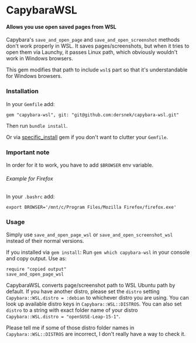  CapybaraWSL
=======================

#### Allows you use open saved pages from WSL

Capybara's `save_and_open_page` and `save_and_open_screenshot` methods don't work properly in WSL. It saves pages/screenshots, but when it tries to open them via Launchy, it passes Linux path, which obviously wouldn't work in Windows browsers.

This gem modifies that path to include `wsl$` part so that it's understandable for Windows browsers.

### Installation
In your `Gemfile` add:
```
gem "capybara-wsl", git: "git@github.com:dersnek/capybara-wsl.git"
```
Then run `bundle install`.

Or via [specific_install](https://github.com/rdp/specific_install) gem if you don't want to clutter your `Gemfile`.

### Important note
In order for it to work, you have to add `$BROWSER` env variable.
###### Example for Firefox
In your `.bashrc` add:
```
export BROWSER='/mnt/c/Program Files/Mozilla Firefox/firefox.exe'
```

### Usage
Simply use
 `save_and_open_page_wsl` or
 `save_and_open_screenshot_wsl` instead of their normal versions.

 If you installed via `gem install`:
 Run `gem which capybara-wsl` in your console and copy output.
 Use as:
 ```
 require "copied output"
 save_and_open_page_wsl
 ```

CapybaraWSL converts page/screenshot path to WSL Ubuntu path by default. If you have another distro, please set the `distro` setting `Capybara::WSL.distro = :debian` to whichever distro you are using.
You can look up available distro keys in `Capybara::WSL::DISTROS`. You can also set `distro` to a string with exact folder name of your distro `Capybara::WSL.distro = "openSUSE-Leap-15-1"`.

Please tell me if some of those distro folder names in `Capybara::WSL::DISTROS` are incorrect, I don't really have a way to check it.

